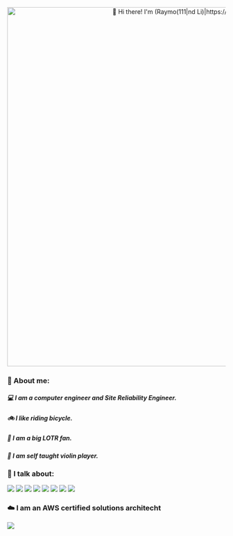 <div align="center">
  <a href="https://iamyavar.tech">
    <img src="https://raw.githubusercontent.com/khodadadiyavar/khodadadiyavar/master/intro.gif" alt="👋 Hi there! I'm (Raymo(111|nd Li)|https://iamyavar.tech)" title="👋 Hi there! I'm Yavar" width="830" height="" style="display: block; margin: 0 auto;"/>
  </a>
</div>

### :book: About me:

##### :computer: I am a computer engineer and Site Reliability Engineer.
##### :bike: I like riding bicycle.
##### :ring: I am a big LOTR fan.
##### :violin: I am self taught violin player.

### :microphone: I talk about:
![](https://img.shields.io/badge/devops-blue) ![](https://img.shields.io/badge/SRE-green) ![](https://img.shields.io/badge/software%20architecture-orange) ![](https://img.shields.io/badge/IaC-yellow) ![](https://img.shields.io/badge/docker-blueviolet) ![](https://img.shields.io/badge/kubernetes-ff69b4) ![](https://img.shields.io/badge/cloud-9cf)  ![](https://img.shields.io/badge/AWS-orange) 

### :cloud: I am an AWS certified solutions architecht
[![](https://img.shields.io/badge/AWS%20Certified%20Solutions%20Architect-blue?logo=Amazon%20AWS&logoColor=white&labelColor=orange&style=for-the-badge)](https://www.credly.com/badges/d373e28b-149c-42d5-a35f-fe63459814d7/public_url)
